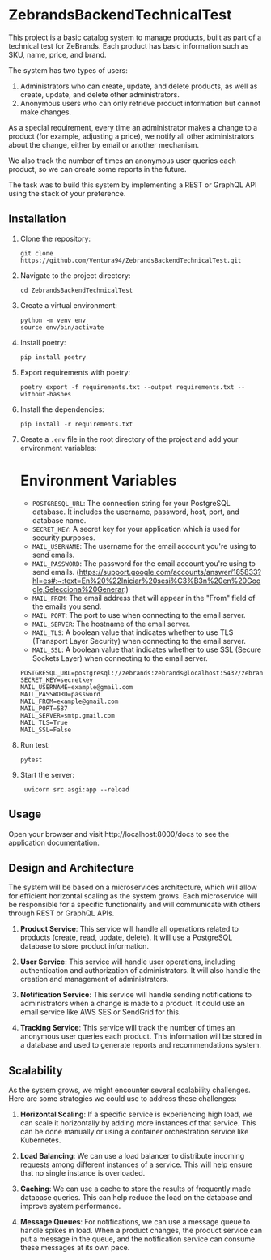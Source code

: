 # ZebrandsBackendTechnicalTest

This project is a basic catalog system to manage products, built as part of a technical test for ZeBrands. Each product
has basic information such as SKU, name, price, and brand.

The system has two types of users:

1. Administrators who can create, update, and delete products, as well as create, update, and delete other
   administrators.
2. Anonymous users who can only retrieve product information but cannot make changes.

As a special requirement, every time an administrator makes a change to a product (for example, adjusting a price), we
notify all other administrators about the change, either by email or another mechanism.

We also track the number of times an anonymous user queries each product, so we can create some reports in the future.

The task was to build this system by implementing a REST or GraphQL API using the stack of your preference.

## Installation

1. Clone the repository:
    ```
    git clone https://github.com/Ventura94/ZebrandsBackendTechnicalTest.git
    ```
2. Navigate to the project directory:
    ```
    cd ZebrandsBackendTechnicalTest
    ```
3. Create a virtual environment:
    ```
    python -m venv env
    source env/bin/activate
   ```

4. Install poetry:
    ```
    pip install poetry 
    ```

5. Export requirements with poetry:
    ```
    poetry export -f requirements.txt --output requirements.txt --without-hashes
    ```

6. Install the dependencies:
    ```
    pip install -r requirements.txt
    ```
7. Create a `.env` file in the root directory of the project and add your environment variables:

   # Environment Variables

    - `POSTGRESQL_URL`: The connection string for your PostgreSQL database. It includes the username, password, host,
      port,
      and database name.
    - `SECRET_KEY`: A secret key for your application which is used for security purposes.
    - `MAIL_USERNAME`: The username for the email account you're using to send emails.
    - `MAIL_PASSWORD`: The password for the email account you're using to send
      emails. (https://support.google.com/accounts/answer/185833?hl=es#:~:text=En%20%22Iniciar%20sesi%C3%B3n%20en%20Google,Selecciona%20Generar.)
    - `MAIL_FROM`: The email address that will appear in the "From" field of the emails you send.
    - `MAIL_PORT`: The port to use when connecting to the email server.
    - `MAIL_SERVER`: The hostname of the email server.
    - `MAIL_TLS`: A boolean value that indicates whether to use TLS (Transport Layer Security) when connecting to the
      email
      server.
    - `MAIL_SSL`: A boolean value that indicates whether to use SSL (Secure Sockets Layer) when connecting to the email
      server.
   ```
   POSTGRESQL_URL=postgresql://zebrands:zebrands@localhost:5432/zebrands 
   SECRET_KEY=secretkey
   MAIL_USERNAME=example@gmail.com
   MAIL_PASSWORD=password
   MAIL_FROM=example@gmail.com
   MAIL_PORT=587
   MAIL_SERVER=smtp.gmail.com
   MAIL_TLS=True
   MAIL_SSL=False
    ```

8. Run test:
   ```
   pytest
   ```

9. Start the server:
    ```
     uvicorn src.asgi:app --reload 
    ```

## Usage

Open your browser and visit http://localhost:8000/docs to see the application documentation.

## Design and Architecture

The system will be based on a microservices architecture, which will allow for efficient horizontal scaling as the
system grows. Each microservice will be responsible for a specific functionality and will communicate with others
through REST or GraphQL APIs.

1. **Product Service**: This service will handle all operations related to products (create, read, update, delete). It
   will use a PostgreSQL database to store product information.

2. **User Service**: This service will handle user operations, including authentication and authorization of
   administrators. It will also handle the creation and management of administrators.

3. **Notification Service**: This service will handle sending notifications to administrators when a change is made to a
   product. It could use an email service like AWS SES or SendGrid for this.

4. **Tracking Service**: This service will track the number of times an anonymous user queries each product. This
   information will be stored in a database and used to generate reports and recommendations system.

## Scalability

As the system grows, we might encounter several scalability challenges. Here are some strategies we could use to address
these challenges:

1. **Horizontal Scaling**: If a specific service is experiencing high load, we can scale it horizontally by adding more
   instances of that service. This can be done manually or using a container orchestration service like Kubernetes.

2. **Load Balancing**: We can use a load balancer to distribute incoming requests among different instances of a
   service. This will help ensure that no single instance is overloaded.

3. **Caching**: We can use a cache to store the results of frequently made database queries. This can help reduce the
   load on the database and improve system performance.

4. **Message Queues**: For notifications, we can use a message queue to handle spikes in load. When a product changes,
   the product service can put a message in the queue, and the notification service can consume these messages at its
   own pace.